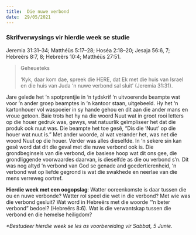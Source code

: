 ```yaml
---
title:  Die nuwe verbond
date:  29/05/2021
---
```


### Skrifverwysings vir hierdie week se studie
Jeremia 31:31–34; Matthéüs 5:17–28; Hoséa 2:18–20; Jesaja 56:6, 7; Hebreërs 8:7, 8; Hebreërs 10:4; Matthéüs 27:51.

> <p>Geheueteks</p>
> ‘Kyk, daar kom dae, spreek die HERE, dat Ek met die huis van Israel en die huis van Juda ‘n nuwe verbond sal sluit’ (Jeremia 31:31).

Jare gelede het ‘n spotprentjie in ‘n tydskrif ‘n uitvoerende beampte wat voor ‘n ander groep beamptes in ‘n kantoor staan, uitgebeeld. Hy het ‘n kartonhouer vol waspoeier in sy hande gehou en dit aan die ander mans en vroue getoon. Baie trots het hy na die woord Nuut wat in groot rooi letters op die houer gedruk was, gewys, wat natuurlik geïmpliseer het dat die produk ook nuut was. Die beampte het toe gesê, “Dis die ‘Nuut’ op die houer wat nuut is.” Met ander woorde, al wat verander het, was net die woord Nuut op die houer. Verder was alles dieselfde. In ‘n sekere sin kan gesê word dat dit die geval met die nuwe verbond ook is. Die grondbeginsels van die verbond, die basiese hoop wat dit ons gee, die grondliggende voorwaardes daarvan, is dieselfde as die ou verbond s’n. Dit was nog altyd ‘n verbond van God se genade and goedertierenheid, ‘n verbond wat op liefde gegrond is wat die swakhede en neerlae van die mens verreweg oortref. 

**Hierdie week met een oogopslag**: Watter ooreenkomste is daar tussen die ou en nuwe verbonde? Watter rol speel die wet in die verbond? Met wie was die verbond gesluit? Wat word in Hebreërs met die woorde “’n beter verbond” bedoel? (Hebreërs 8:6). Wat is die verwantskap tussen die verbond en die hemelse heiligdom?

_*Bestudeer hierdie week se les as voorbereiding vir Sabbat, 5 Junie._